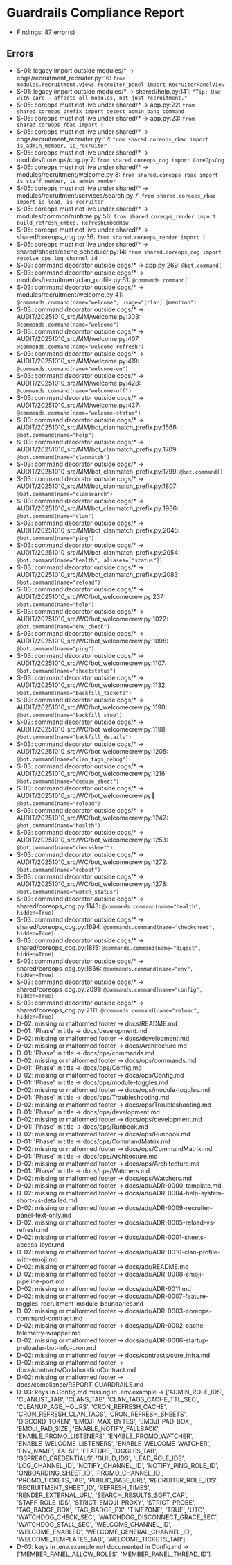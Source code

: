 # Guardrails Compliance Report

- Findings: 87 error(s)

## Errors

- S-01: legacy import outside modules/* → cogs/recruitment_recruiter.py:16: `from modules.recruitment.views.recruiter_panel import RecruiterPanelView`
- S-01: legacy import outside modules/* → shared/help.py:141: `"Tip: Use with care — affects all modules, not just recruitment."`
- S-05: coreops must not live under shared/* → app.py:22: `from shared.coreops_prefix import detect_admin_bang_command`
- S-05: coreops must not live under shared/* → app.py:23: `from shared.coreops_rbac import (`
- S-05: coreops must not live under shared/* → cogs/recruitment_recruiter.py:17: `from shared.coreops_rbac import is_admin_member, is_recruiter`
- S-05: coreops must not live under shared/* → modules/coreops/cog.py:7: `from shared.coreops_cog import CoreOpsCog`
- S-05: coreops must not live under shared/* → modules/recruitment/welcome.py:8: `from shared.coreops_rbac import is_staff_member, is_admin_member`
- S-05: coreops must not live under shared/* → modules/recruitment/services/search.py:7: `from shared.coreops_rbac import is_lead, is_recruiter`
- S-05: coreops must not live under shared/* → modules/common/runtime.py:56: `from shared.coreops_render import build_refresh_embed, RefreshEmbedRow`
- S-05: coreops must not live under shared/* → shared/coreops_cog.py:36: `from shared.coreops_render import (`
- S-05: coreops must not live under shared/* → shared/sheets/cache_scheduler.py:14: `from shared.coreops_cog import resolve_ops_log_channel_id`
- S-03: command decorator outside cogs/* → app.py:269: `@bot.command(`
- S-03: command decorator outside cogs/* → modules/recruitment/clan_profile.py:61: `@commands.command(`
- S-03: command decorator outside cogs/* → modules/recruitment/welcome.py:41: `@commands.command(name="welcome", usage="[clan] @mention")`
- S-03: command decorator outside cogs/* → AUDIT/20251010_src/MM/welcome.py:303: `@commands.command(name="welcome")`
- S-03: command decorator outside cogs/* → AUDIT/20251010_src/MM/welcome.py:407: `@commands.command(name="welcome-refresh")`
- S-03: command decorator outside cogs/* → AUDIT/20251010_src/MM/welcome.py:419: `@commands.command(name="welcome-on")`
- S-03: command decorator outside cogs/* → AUDIT/20251010_src/MM/welcome.py:428: `@commands.command(name="welcome-off")`
- S-03: command decorator outside cogs/* → AUDIT/20251010_src/MM/welcome.py:437: `@commands.command(name="welcome-status")`
- S-03: command decorator outside cogs/* → AUDIT/20251010_src/MM/bot_clanmatch_prefix.py:1566: `@bot.command(name="help")`
- S-03: command decorator outside cogs/* → AUDIT/20251010_src/MM/bot_clanmatch_prefix.py:1709: `@bot.command(name="clanmatch")`
- S-03: command decorator outside cogs/* → AUDIT/20251010_src/MM/bot_clanmatch_prefix.py:1799: `@bot.command()`
- S-03: command decorator outside cogs/* → AUDIT/20251010_src/MM/bot_clanmatch_prefix.py:1807: `@bot.command(name="clansearch")`
- S-03: command decorator outside cogs/* → AUDIT/20251010_src/MM/bot_clanmatch_prefix.py:1936: `@bot.command(name="clan")`
- S-03: command decorator outside cogs/* → AUDIT/20251010_src/MM/bot_clanmatch_prefix.py:2045: `@bot.command(name="ping")`
- S-03: command decorator outside cogs/* → AUDIT/20251010_src/MM/bot_clanmatch_prefix.py:2054: `@bot.command(name="health", aliases=["status"])`
- S-03: command decorator outside cogs/* → AUDIT/20251010_src/MM/bot_clanmatch_prefix.py:2083: `@bot.command(name="reload")`
- S-03: command decorator outside cogs/* → AUDIT/20251010_src/WC/bot_welcomecrew.py:237: `@bot.command(name="help")`
- S-03: command decorator outside cogs/* → AUDIT/20251010_src/WC/bot_welcomecrew.py:1022: `@bot.command(name="env_check")`
- S-03: command decorator outside cogs/* → AUDIT/20251010_src/WC/bot_welcomecrew.py:1098: `@bot.command(name="ping")`
- S-03: command decorator outside cogs/* → AUDIT/20251010_src/WC/bot_welcomecrew.py:1107: `@bot.command(name="sheetstatus")`
- S-03: command decorator outside cogs/* → AUDIT/20251010_src/WC/bot_welcomecrew.py:1132: `@bot.command(name="backfill_tickets")`
- S-03: command decorator outside cogs/* → AUDIT/20251010_src/WC/bot_welcomecrew.py:1190: `@bot.command(name="backfill_stop")`
- S-03: command decorator outside cogs/* → AUDIT/20251010_src/WC/bot_welcomecrew.py:1198: `@bot.command(name="backfill_details")`
- S-03: command decorator outside cogs/* → AUDIT/20251010_src/WC/bot_welcomecrew.py:1205: `@bot.command(name="clan_tags_debug")`
- S-03: command decorator outside cogs/* → AUDIT/20251010_src/WC/bot_welcomecrew.py:1216: `@bot.command(name="dedupe_sheet")`
- S-03: command decorator outside cogs/* → AUDIT/20251010_src/WC/bot_welcomecrew.py:1234: `@bot.command(name="reload")`
- S-03: command decorator outside cogs/* → AUDIT/20251010_src/WC/bot_welcomecrew.py:1242: `@bot.command(name="health")`
- S-03: command decorator outside cogs/* → AUDIT/20251010_src/WC/bot_welcomecrew.py:1253: `@bot.command(name="checksheet")`
- S-03: command decorator outside cogs/* → AUDIT/20251010_src/WC/bot_welcomecrew.py:1272: `@bot.command(name="reboot")`
- S-03: command decorator outside cogs/* → AUDIT/20251010_src/WC/bot_welcomecrew.py:1278: `@bot.command(name="watch_status")`
- S-03: command decorator outside cogs/* → shared/coreops_cog.py:1143: `@commands.command(name="health", hidden=True)`
- S-03: command decorator outside cogs/* → shared/coreops_cog.py:1694: `@commands.command(name="checksheet", hidden=True)`
- S-03: command decorator outside cogs/* → shared/coreops_cog.py:1815: `@commands.command(name="digest", hidden=True)`
- S-03: command decorator outside cogs/* → shared/coreops_cog.py:1866: `@commands.command(name="env", hidden=True)`
- S-03: command decorator outside cogs/* → shared/coreops_cog.py:2091: `@commands.command(name="config", hidden=True)`
- S-03: command decorator outside cogs/* → shared/coreops_cog.py:2111: `@commands.command(name="reload", hidden=True)`
- D-02: missing or malformed footer → docs/README.md
- D-01: 'Phase' in title → docs/development.md
- D-02: missing or malformed footer → docs/development.md
- D-02: missing or malformed footer → docs/Architecture.md
- D-01: 'Phase' in title → docs/ops/commands.md
- D-02: missing or malformed footer → docs/ops/commands.md
- D-01: 'Phase' in title → docs/ops/Config.md
- D-02: missing or malformed footer → docs/ops/Config.md
- D-01: 'Phase' in title → docs/ops/module-toggles.md
- D-02: missing or malformed footer → docs/ops/module-toggles.md
- D-01: 'Phase' in title → docs/ops/Troubleshooting.md
- D-02: missing or malformed footer → docs/ops/Troubleshooting.md
- D-01: 'Phase' in title → docs/ops/development.md
- D-02: missing or malformed footer → docs/ops/development.md
- D-01: 'Phase' in title → docs/ops/Runbook.md
- D-02: missing or malformed footer → docs/ops/Runbook.md
- D-01: 'Phase' in title → docs/ops/CommandMatrix.md
- D-02: missing or malformed footer → docs/ops/CommandMatrix.md
- D-01: 'Phase' in title → docs/ops/Architecture.md
- D-02: missing or malformed footer → docs/ops/Architecture.md
- D-01: 'Phase' in title → docs/ops/Watchers.md
- D-02: missing or malformed footer → docs/ops/Watchers.md
- D-02: missing or malformed footer → docs/adr/ADR-0000-template.md
- D-02: missing or malformed footer → docs/adr/ADR-0004-help-system-short-vs-detailed.md
- D-02: missing or malformed footer → docs/adr/ADR-0009-recruiter-panel-text-only.md
- D-02: missing or malformed footer → docs/adr/ADR-0005-reload-vs-refresh.md
- D-02: missing or malformed footer → docs/adr/ADR-0001-sheets-access-layer.md
- D-02: missing or malformed footer → docs/adr/ADR-0010-clan-profile-with-emoji.md
- D-02: missing or malformed footer → docs/adr/README.md
- D-02: missing or malformed footer → docs/adr/ADR-0008-emoji-pipeline-port.md
- D-02: missing or malformed footer → docs/adr/ADR-0011.md
- D-02: missing or malformed footer → docs/adr/ADR-0007-feature-toggles-recruitment-module-boundaries.md
- D-02: missing or malformed footer → docs/adr/ADR-0003-coreops-command-contract.md
- D-02: missing or malformed footer → docs/adr/ADR-0002-cache-telemetry-wrapper.md
- D-02: missing or malformed footer → docs/adr/ADR-0006-startup-preloader-bot-info-cron.md
- D-02: missing or malformed footer → docs/contracts/core_infra.md
- D-02: missing or malformed footer → docs/contracts/CollaborationContract.md
- D-02: missing or malformed footer → docs/compliance/REPORT_GUARDRAILS.md
- D-03: keys in Config.md missing in .env.example → ['ADMIN_ROLE_IDS', 'CLANLIST_TAB', 'CLANS_TAB', 'CLAN_TAGS_CACHE_TTL_SEC', 'CLEANUP_AGE_HOURS', 'CRON_REFRESH_CACHE', 'CRON_REFRESH_CLAN_TAGS', 'CRON_REFRESH_SHEETS', 'DISCORD_TOKEN', 'EMOJI_MAX_BYTES', 'EMOJI_PAD_BOX', 'EMOJI_PAD_SIZE', 'ENABLE_NOTIFY_FALLBACK', 'ENABLE_PROMO_LISTENERS', 'ENABLE_PROMO_WATCHER', 'ENABLE_WELCOME_LISTENERS', 'ENABLE_WELCOME_WATCHER', 'ENV_NAME', 'FALSE', 'FEATURE_TOGGLES_TAB', 'GSPREAD_CREDENTIALS', 'GUILD_IDS', 'LEAD_ROLE_IDS', 'LOG_CHANNEL_ID', 'NOTIFY_CHANNEL_ID', 'NOTIFY_PING_ROLE_ID', 'ONBOARDING_SHEET_ID', 'PROMO_CHANNEL_ID', 'PROMO_TICKETS_TAB', 'PUBLIC_BASE_URL', 'RECRUITER_ROLE_IDS', 'RECRUITMENT_SHEET_ID', 'REFRESH_TIMES', 'RENDER_EXTERNAL_URL', 'SEARCH_RESULTS_SOFT_CAP', 'STAFF_ROLE_IDS', 'STRICT_EMOJI_PROXY', 'STRICT_PROBE', 'TAG_BADGE_BOX', 'TAG_BADGE_PX', 'TIMEZONE', 'TRUE', 'UTC', 'WATCHDOG_CHECK_SEC', 'WATCHDOG_DISCONNECT_GRACE_SEC', 'WATCHDOG_STALL_SEC', 'WELCOME_CHANNEL_ID', 'WELCOME_ENABLED', 'WELCOME_GENERAL_CHANNEL_ID', 'WELCOME_TEMPLATES_TAB', 'WELCOME_TICKETS_TAB']
- D-03: keys in .env.example not documented in Config.md → ['MEMBER_PANEL_ALLOW_ROLES', 'MEMBER_PANEL_THREAD_ID']
